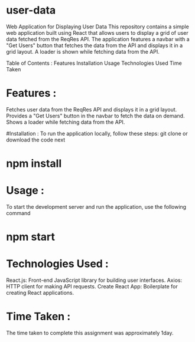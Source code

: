 # user-data
Web Application for Displaying User Data
This repository contains a simple web application built using React that allows users to display a grid of user data fetched from the ReqRes API. The application features a navbar with a "Get Users" button that fetches the data from the API and displays it in a grid layout. A loader is shown while fetching data from the API.

Table of Contents : 
Features
Installation
Usage
Technologies Used
Time Taken

# Features :
Fetches user data from the ReqRes API and displays it in a grid layout.
Provides a "Get Users" button in the navbar to fetch the data on demand.
Shows a loader while fetching data from the API.

#Installation :
To run the application locally, follow these steps:
git clone or download the code 
next 
# npm install 

# Usage :
To start the development server and run the application, use the following command
# npm start

# Technologies Used :
React.js: Front-end JavaScript library for building user interfaces.
Axios: HTTP client for making API requests.
Create React App: Boilerplate for creating React applications.

# Time Taken :
The time taken to complete this assignment was approximately 1day.
